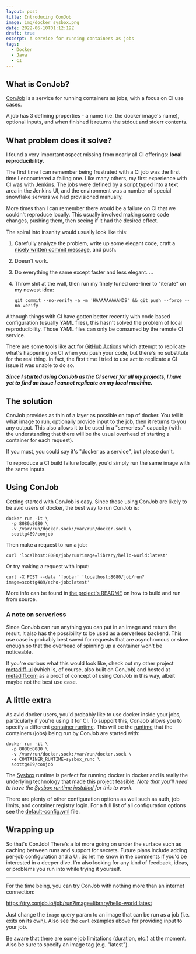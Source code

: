 ```yaml
---
layout: post
title: Introducing ConJob
image: img/docker_sysbox.png
date: 2022-06-10T01:12:19Z
draft: true
excerpt: A service for running containers as jobs
tags:
  - Docker
  - Java
  - CI
---
```


## What is ConJob?

[ConJob](https://github.com/ScottG489/conjob) is a service for running containers as jobs, with a focus on CI use cases.

A job has 3 defining properties - a name (i.e. the docker image's name), optional inputs, and when finished it returns
the stdout and stderr contents.

## What problem does it solve?

I found a very important aspect missing from nearly all CI offerings: **local reproducibility**.

The first time I can remember being frustrated with a CI job was the first time I encountered a failing one.
Like many others, my first experience with CI was with [Jenkins](https://en.wikipedia.org/wiki/Jenkins_(software)).
The jobs were defined by a script typed into a text area in the Jenkins UI, and the environment was a number of special
snowflake servers we had provisioned manually.

More times than I can remember there would be a failure on CI that we couldn't reproduce locally. This usually involved
making some code changes, pushing them, then seeing if it had the desired effect.

The spiral into insanity would usually look like this:
1. Carefully analyze the problem, write up some elegant code, craft a [nicely written commit message](https://cbea.ms/git-commit/),
   and push.
2. Doesn't work.
3. Do everything the same except faster and less elegant.
...

24. Throw shit at the wall, then run my finely tuned one-liner to "iterate" on my newest idea:
    
    `git commit --no-verify -a -m 'HAAAAAAAAANDS' && git push --force --no-verify`

Although things with CI have gotten better recently with code based configuration (usually YAML files),
this hasn't solved the problem of local reproducibility. Those YAML files can only be consumed by the remote CI service.

There are some tools like [act](https://github.com/nektos/act) for [GitHub Actions](https://docs.github.com/en/actions)
which attempt to replicate what's happening on CI when you push your code, but there's no substitute for
the real thing. In fact, the first time I tried to use `act` to replicate a CI issue it was unable to do so.

***Since I started using ConJob as the CI server for all my projects, I have yet to find an issue I cannot
replicate on my local machine.***

## The solution
ConJob provides as thin of a layer as possible on top of docker. You tell it what image to run,
optionally provide input to the job, then it returns to you any output. This also allows it to be used in a "serverless"
capacity (with the understanding that there will be the usual overhead of starting a container for each request). 

If you must, you could say it's "docker as a service", but please don't.

To reproduce a CI build failure locally, you'd simply run the same image with the same inputs.

## Using ConJob
Getting started with ConJob is easy. Since those using ConJob are likely to be avid users of docker, the best way to
run ConJob is:
```shell
docker run -it \
  -p 8080:8080 \
  -v /var/run/docker.sock:/var/run/docker.sock \
  scottg489/conjob
```
Then make a request to run a job:
```shell
curl 'localhost:8080/job/run?image=library/hello-world:latest'
```
Or try making a request with input:
```shell
curl -X POST --data 'foobar' 'localhost:8080/job/run?image=scottg489/echo-job:latest'
```
More info can be found in [the project's README](https://github.com/ScottG489/conjob/blob/master/README.md#build-and-run-from-source)
on how to build and run from source.

### A note on serverless
Since ConJob can run anything you can put in an image and return the result, it also has the possibility to be used
as a serverless backend. This use case is probably best saved for requests that are asynchronous or slow enough so
that the overhead of spinning up a container won't be noticeable.

If you're curious what this would look like, check out my other project [metadiff-ui](https://github.com/ScottG489/metadiff-ui)
(which is, of course, also built on ConJob) and hosted at [metadiff.com](https://metadiff.com) as a proof of concept of
using ConJob in this way, albeit maybe not the best use case.

## A little extra
As avid docker users, you'd probably like to use docker inside your jobs, particularly if you're using it for CI.
To support this, ConJob allows you to specify a different [container runtime](https://github.com/opencontainers/runtime-spec).
This will be the [runtime](https://docs.docker.com/engine/reference/commandline/run/#options) that the containers (jobs)
being run by ConJob are started with:
```shell
docker run -it \
  -p 8080:8080 \
  -v /var/run/docker.sock:/var/run/docker.sock \
  -e CONTAINER_RUNTIME=sysbox_runc \
  scottg489/conjob
```
The [Sysbox](https://github.com/nestybox/sysbox) runtime is perfect for running docker in docker and is really the
underlying technology that made this project feasible. *Note that you'll need to have the [Sysbox runtime installed](https://github.com/nestybox/sysbox#installation)
for this to work.*

There are plenty of other configuration options as well such as auth, job limits, and container registry login. For a full
list of all configuration options see the [default-config.yml](https://github.com/ScottG489/conjob/blob/master/default-config.yml)
file.

## Wrapping up
So that's ConJob! There's a lot more going on under the surface such as caching between runs and support for secrets.
Future plans include adding per-job configuration and a UI.
So let me know in the comments if you'd be interested in a deeper dive.
I'm also looking for any kind of feedback, ideas, or problems you run into while trying it yourself.

---

For the time being, you can try ConJob with nothing more than an internet connection:

https://try.conjob.io/job/run?image=library/hello-world:latest

Just change the `image` query param to an image that can be run as a job (i.e. exits on its own).
Also see the `curl` examples above for providing input to your job.

Be aware that there are some job limitations (duration, etc.) at the moment.
Also be sure to specify an image tag (e.g. "latest").
